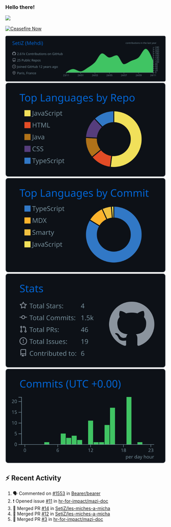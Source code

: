 ### Hello there!
![](https://gifdb.com/images/high/obi-wan-kenobi-well-hello-there-hzgui7yr5ketac2c.webp)

[![Ceasefire Now](https://badge.techforpalestine.org/default)](https://techforpalestine.org/learn-more)

![](https://raw.githubusercontent.com/SetiZ/SetiZ/master/profile-summary-card-output/github_dark/0-profile-details.svg)
![](https://raw.githubusercontent.com/SetiZ/SetiZ/master/profile-summary-card-output/github_dark/1-repos-per-language.svg)
![](https://raw.githubusercontent.com/SetiZ/SetiZ/master/profile-summary-card-output/github_dark/2-most-commit-language.svg)
![](https://raw.githubusercontent.com/SetiZ/SetiZ/master/profile-summary-card-output/github_dark/3-stats.svg)
![](https://raw.githubusercontent.com/SetiZ/SetiZ/master/profile-summary-card-output/github_dark/4-productive-time.svg)

## :zap: Recent Activity	

<!--START_SECTION:activity-->
1. 🗣 Commented on [#1553](https://github.com/Bearer/bearer/issues/1553#issuecomment-2493400019) in [Bearer/bearer](https://github.com/Bearer/bearer)
2. ❗ Opened issue [#11](https://github.com/hr-for-impact/mazi-doc/issues/11) in [hr-for-impact/mazi-doc](https://github.com/hr-for-impact/mazi-doc)
3. 🎉 Merged PR [#14](https://github.com/SetiZ/les-miches-a-micha/pull/14) in [SetiZ/les-miches-a-micha](https://github.com/SetiZ/les-miches-a-micha)
4. 🎉 Merged PR [#12](https://github.com/SetiZ/les-miches-a-micha/pull/12) in [SetiZ/les-miches-a-micha](https://github.com/SetiZ/les-miches-a-micha)
5. 🎉 Merged PR [#3](https://github.com/hr-for-impact/mazi-doc/pull/3) in [hr-for-impact/mazi-doc](https://github.com/hr-for-impact/mazi-doc)
<!--END_SECTION:activity-->

<!--
**SetiZ/SetiZ** is a ✨ _special_ ✨ repository because its `README.md` (this file) appears on your GitHub profile.

Here are some ideas to get you started:

- 🔭 I’m currently working on ...
- 🌱 I’m currently learning ...
- 👯 I’m looking to collaborate on ...
- 🤔 I’m looking for help with ...
- 💬 Ask me about ...
- 📫 How to reach me: ...
- 😄 Pronouns: ...
- ⚡ Fun fact: ...
-->
